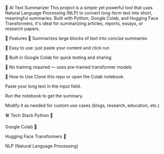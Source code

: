 📝 AI Text Summarizer
This project is a simple yet powerful tool that uses Natural Language Processing (NLP) to convert long-form text into short, meaningful summaries. Built with Python, Google Colab, and Hugging Face Transformers, it's ideal for summarizing articles, reports, essays, or research papers.

🚀 Features
🔹 Summarizes large blocks of text into concise summaries

🔹 Easy to use: just paste your content and click run

🔹 Built in Google Colab for quick testing and sharing

🔹 No training required — uses pre-trained transformer models

📁 How to Use
Clone this repo or open the Colab notebook.

Paste your long text in the input field.

Run the notebook to get the summary.

Modify it as needed for custom use cases (blogs, research, education, etc.)

🛠️ Tech Stack
Python 🐍

Google Colab 📄

Hugging Face Transformers 🤗

NLP (Natural Language Processing)

